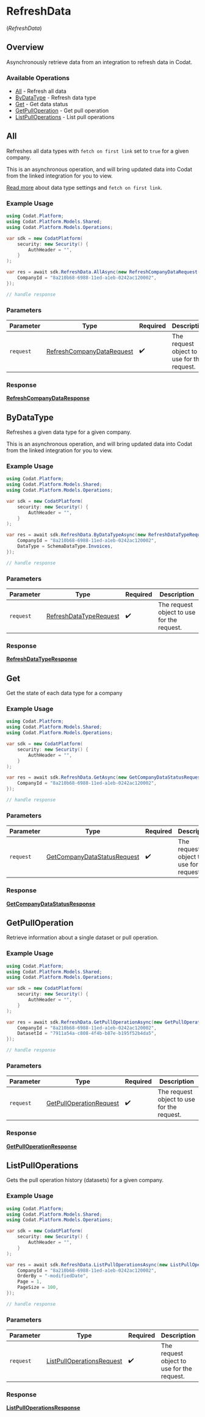 # RefreshData
(*RefreshData*)

## Overview

Asynchronously retrieve data from an integration to refresh data in Codat.

### Available Operations

* [All](#all) - Refresh all data
* [ByDataType](#bydatatype) - Refresh data type
* [Get](#get) - Get data status
* [GetPullOperation](#getpulloperation) - Get pull operation
* [ListPullOperations](#listpulloperations) - List pull operations

## All

Refreshes all data types with `fetch on first link` set to `true` for a given company.

This is an asynchronous operation, and will bring updated data into Codat from the linked integration for you to view.

[Read more](https://docs.codat.io/core-concepts/data-type-settings) about data type settings and `fetch on first link`.

### Example Usage

```csharp
using Codat.Platform;
using Codat.Platform.Models.Shared;
using Codat.Platform.Models.Operations;

var sdk = new CodatPlatform(
    security: new Security() {
        AuthHeader = "",
    }
);

var res = await sdk.RefreshData.AllAsync(new RefreshCompanyDataRequest() {
    CompanyId = "8a210b68-6988-11ed-a1eb-0242ac120002",
});

// handle response
```

### Parameters

| Parameter                                                                         | Type                                                                              | Required                                                                          | Description                                                                       |
| --------------------------------------------------------------------------------- | --------------------------------------------------------------------------------- | --------------------------------------------------------------------------------- | --------------------------------------------------------------------------------- |
| `request`                                                                         | [RefreshCompanyDataRequest](../../Models/Operations/RefreshCompanyDataRequest.md) | :heavy_check_mark:                                                                | The request object to use for the request.                                        |


### Response

**[RefreshCompanyDataResponse](../../Models/Operations/RefreshCompanyDataResponse.md)**


## ByDataType

Refreshes a given data type for a given company.

This is an asynchronous operation, and will bring updated data into Codat from the linked integration for you to view.

### Example Usage

```csharp
using Codat.Platform;
using Codat.Platform.Models.Shared;
using Codat.Platform.Models.Operations;

var sdk = new CodatPlatform(
    security: new Security() {
        AuthHeader = "",
    }
);

var res = await sdk.RefreshData.ByDataTypeAsync(new RefreshDataTypeRequest() {
    CompanyId = "8a210b68-6988-11ed-a1eb-0242ac120002",
    DataType = SchemaDataType.Invoices,
});

// handle response
```

### Parameters

| Parameter                                                                   | Type                                                                        | Required                                                                    | Description                                                                 |
| --------------------------------------------------------------------------- | --------------------------------------------------------------------------- | --------------------------------------------------------------------------- | --------------------------------------------------------------------------- |
| `request`                                                                   | [RefreshDataTypeRequest](../../Models/Operations/RefreshDataTypeRequest.md) | :heavy_check_mark:                                                          | The request object to use for the request.                                  |


### Response

**[RefreshDataTypeResponse](../../Models/Operations/RefreshDataTypeResponse.md)**


## Get

Get the state of each data type for a company

### Example Usage

```csharp
using Codat.Platform;
using Codat.Platform.Models.Shared;
using Codat.Platform.Models.Operations;

var sdk = new CodatPlatform(
    security: new Security() {
        AuthHeader = "",
    }
);

var res = await sdk.RefreshData.GetAsync(new GetCompanyDataStatusRequest() {
    CompanyId = "8a210b68-6988-11ed-a1eb-0242ac120002",
});

// handle response
```

### Parameters

| Parameter                                                                             | Type                                                                                  | Required                                                                              | Description                                                                           |
| ------------------------------------------------------------------------------------- | ------------------------------------------------------------------------------------- | ------------------------------------------------------------------------------------- | ------------------------------------------------------------------------------------- |
| `request`                                                                             | [GetCompanyDataStatusRequest](../../Models/Operations/GetCompanyDataStatusRequest.md) | :heavy_check_mark:                                                                    | The request object to use for the request.                                            |


### Response

**[GetCompanyDataStatusResponse](../../Models/Operations/GetCompanyDataStatusResponse.md)**


## GetPullOperation

Retrieve information about a single dataset or pull operation.

### Example Usage

```csharp
using Codat.Platform;
using Codat.Platform.Models.Shared;
using Codat.Platform.Models.Operations;

var sdk = new CodatPlatform(
    security: new Security() {
        AuthHeader = "",
    }
);

var res = await sdk.RefreshData.GetPullOperationAsync(new GetPullOperationRequest() {
    CompanyId = "8a210b68-6988-11ed-a1eb-0242ac120002",
    DatasetId = "7911a54a-c808-4f4b-b87e-b195f52b4da5",
});

// handle response
```

### Parameters

| Parameter                                                                     | Type                                                                          | Required                                                                      | Description                                                                   |
| ----------------------------------------------------------------------------- | ----------------------------------------------------------------------------- | ----------------------------------------------------------------------------- | ----------------------------------------------------------------------------- |
| `request`                                                                     | [GetPullOperationRequest](../../Models/Operations/GetPullOperationRequest.md) | :heavy_check_mark:                                                            | The request object to use for the request.                                    |


### Response

**[GetPullOperationResponse](../../Models/Operations/GetPullOperationResponse.md)**


## ListPullOperations

Gets the pull operation history (datasets) for a given company.

### Example Usage

```csharp
using Codat.Platform;
using Codat.Platform.Models.Shared;
using Codat.Platform.Models.Operations;

var sdk = new CodatPlatform(
    security: new Security() {
        AuthHeader = "",
    }
);

var res = await sdk.RefreshData.ListPullOperationsAsync(new ListPullOperationsRequest() {
    CompanyId = "8a210b68-6988-11ed-a1eb-0242ac120002",
    OrderBy = "-modifiedDate",
    Page = 1,
    PageSize = 100,
});

// handle response
```

### Parameters

| Parameter                                                                         | Type                                                                              | Required                                                                          | Description                                                                       |
| --------------------------------------------------------------------------------- | --------------------------------------------------------------------------------- | --------------------------------------------------------------------------------- | --------------------------------------------------------------------------------- |
| `request`                                                                         | [ListPullOperationsRequest](../../Models/Operations/ListPullOperationsRequest.md) | :heavy_check_mark:                                                                | The request object to use for the request.                                        |


### Response

**[ListPullOperationsResponse](../../Models/Operations/ListPullOperationsResponse.md)**

